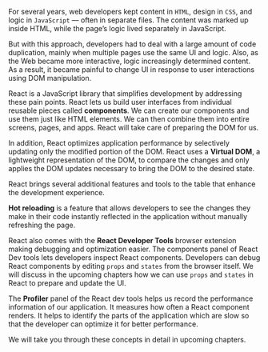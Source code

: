 For several years, web developers kept content in `HTML`, design in `CSS`, and logic in `JavaScript` — often in separate files. The content was marked up inside HTML, while the page’s logic lived separately in JavaScript.

But with this approach, developers had to deal with a large amount of code duplication, mainly when multiple pages use the same UI and logic. Also, as the Web became more interactive, logic increasingly determined content. As a result, it became painful to change UI in response to user interactions using DOM manipulation.

React is a JavaScript library that simplifies development by addressing these pain points. React lets us build user interfaces from individual reusable pieces called **components**. We can create our components and use them just like HTML elements. We can then combine them into entire screens, pages, and apps. React will take care of preparing the DOM for us.

In addition, React optimizes application performance by selectively updating only the modified portion of the DOM. React uses a **Virtual DOM**, a lightweight representation of the DOM, to compare the changes and only applies the DOM updates necessary to bring the DOM to the desired state.

React brings several additional features and tools to the table that enhance the development experience.

**Hot reloading** is a feature that allows developers to see the changes they make in their code instantly reflected in the application without manually refreshing the page.

React also comes with the **React Developer Tools** browser extension making debugging and optimization easier. The components panel of React Dev tools lets developers inspect React components. Developers can debug React components by editing `props` and `states` from the browser itself. We will discuss in the upcoming chapters how we can use `props` and `states` in React to prepare and update the UI.

The **Profiler** panel of the React dev tools helps us record the performance information of our application. It measures how often a React component renders. It helps to identify the parts of the application which are slow so that the developer can optimize it for better performance.

We will take you through these concepts in detail in upcoming chapters.
